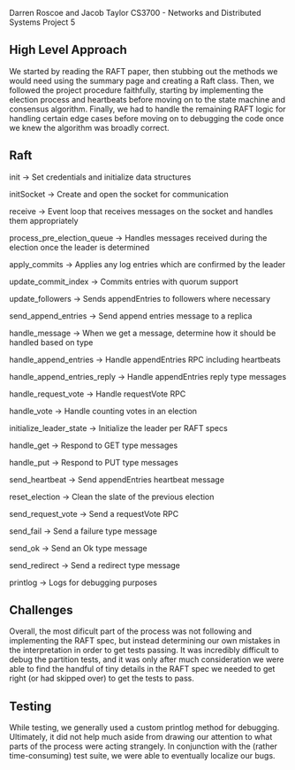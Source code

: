 Darren Roscoe and Jacob Taylor
CS3700 - Networks and Distributed Systems
Project 5

High Level Approach
----
We started by reading the RAFT paper, then stubbing out the methods we would need using the summary page and creating a Raft class. Then, we followed the project procedure faithfully, starting by implementing the election process and heartbeats before moving on to the state machine and consensus algorithm. Finally, we had to handle the remaining RAFT logic for handling certain edge cases before moving on to debugging the code once we knew the algorithm was broadly correct.

Raft
----

init                        -> Set credentials and initialize data structures

initSocket                  -> Create and open the socket for communication

receive                     -> Event loop that receives messages on the socket and handles them appropriately

process_pre_election_queue  -> Handles messages received during the election once the leader is determined

apply_commits               -> Applies any log entries which are confirmed by the leader

update_commit_index         -> Commits entries with quorum support

update_followers            -> Sends appendEntries to followers where necessary

send_append_entries         -> Send append entries message to a replica

handle_message              -> When we get a message, determine how it should be handled based on type

handle_append_entries       -> Handle appendEntries RPC including heartbeats

handle_append_entries_reply -> Handle appendEntries reply type messages

handle_request_vote         -> Handle requestVote RPC

handle_vote                 -> Handle counting votes in an election

initialize_leader_state     -> Initialize the leader per RAFT specs

handle_get                  -> Respond to GET type messages

handle_put                  -> Respond to PUT type messages

send_heartbeat              -> Send appendEntries heartbeat message

reset_election              -> Clean the slate of the previous election

send_request_vote           -> Send a requestVote RPC

send_fail                   -> Send a failure type message

send_ok                     -> Send an Ok type message

send_redirect               -> Send a redirect type message

printlog                    -> Logs for debugging purposes

Challenges
----

Overall, the most dificult part of the process was not following and implementing the RAFT spec, but instead determining our own mistakes in the interpretation in order to get tests passing. It was incredibly difficult to debug the partition tests, and it was only after much consideration we were able to find the handful of tiny details in the RAFT spec we needed to get right (or had skipped over) to get the tests to pass.

Testing
----

While testing, we generally used a custom printlog method for debugging. Ultimately, it did not help much aside from drawing our attention to what parts of the process were acting strangely. In conjunction with the (rather time-consuming) test suite, we were able to eventually localize our bugs.
